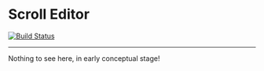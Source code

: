 # Scroll Editor 

[![Build Status](https://drone.io/bitbucket.org/michaelb/libscroll/status.png)](https://drone.io/bitbucket.org/michaelb/libscroll/latest)

-------------------------

Nothing to see here, in early conceptual stage!

